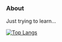 ### About
Just trying to learn...

[![Top Langs](https://github-readme-stats.vercel.app/api/top-langs/?username=RebeccaFan&layout=compact&theme=tokyonight)](https://github.com/anuraghazra/github-readme-stats)






<!--
**RebeccaFan/RebeccaFan** is a ✨ _special_ ✨ repository because its `README.md` (this file) appears on your GitHub profile.

Here are some ideas to get you started:

- 🔭 I’m currently working on ...
- 🌱 I’m currently learning ...
- 👯 I’m looking to collaborate on ...
- 🤔 I’m looking for help with ...
- 💬 Ask me about ...
- 📫 How to reach me: ...
- 😄 Pronouns: ...
- ⚡ Fun fact: ...
-->
